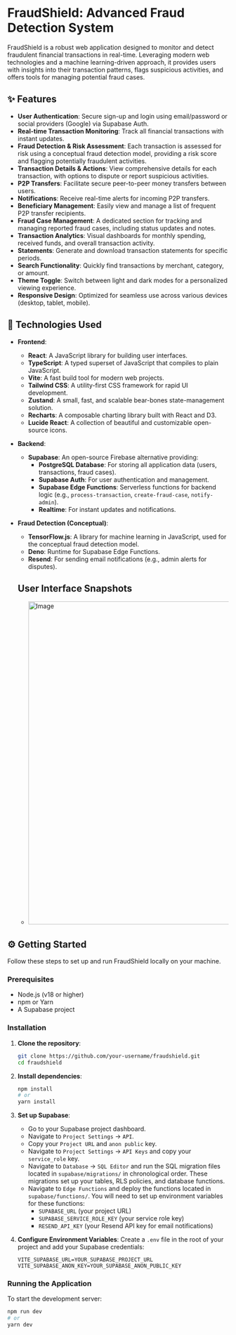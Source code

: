 
# FraudShield: Advanced Fraud Detection System

FraudShield is a robust web application designed to monitor and detect fraudulent financial transactions in real-time. Leveraging modern web technologies and a machine learning-driven approach, it provides users with insights into their transaction patterns, flags suspicious activities, and offers tools for managing potential fraud cases.

## ✨ Features

*   **User Authentication**: Secure sign-up and login using email/password or social providers (Google) via Supabase Auth.
*   **Real-time Transaction Monitoring**: Track all financial transactions with instant updates.
*   **Fraud Detection & Risk Assessment**: Each transaction is assessed for risk using a conceptual fraud detection model, providing a risk score and flagging potentially fraudulent activities.
*   **Transaction Details & Actions**: View comprehensive details for each transaction, with options to dispute or report suspicious activities.
*   **P2P Transfers**: Facilitate secure peer-to-peer money transfers between users.
*   **Notifications**: Receive real-time alerts for incoming P2P transfers.
*   **Beneficiary Management**: Easily view and manage a list of frequent P2P transfer recipients.
*   **Fraud Case Management**: A dedicated section for tracking and managing reported fraud cases, including status updates and notes.
*   **Transaction Analytics**: Visual dashboards for monthly spending, received funds, and overall transaction activity.
*   **Statements**: Generate and download transaction statements for specific periods.
*   **Search Functionality**: Quickly find transactions by merchant, category, or amount.
*   **Theme Toggle**: Switch between light and dark modes for a personalized viewing experience.
*   **Responsive Design**: Optimized for seamless use across various devices (desktop, tablet, mobile).

## 🚀 Technologies Used

*   **Frontend**:
    *   **React**: A JavaScript library for building user interfaces.
    *   **TypeScript**: A typed superset of JavaScript that compiles to plain JavaScript.
    *   **Vite**: A fast build tool for modern web projects.
    *   **Tailwind CSS**: A utility-first CSS framework for rapid UI development.
    *   **Zustand**: A small, fast, and scalable bear-bones state-management solution.
    *   **Recharts**: A composable charting library built with React and D3.
    *   **Lucide React**: A collection of beautiful and customizable open-source icons.
*   **Backend**:
    *   **Supabase**: An open-source Firebase alternative providing:
        *   **PostgreSQL Database**: For storing all application data (users, transactions, fraud cases).
        *   **Supabase Auth**: For user authentication and management.
        *   **Supabase Edge Functions**: Serverless functions for backend logic (e.g., `process-transaction`, `create-fraud-case`, `notify-admin`).
        *   **Realtime**: For instant updates and notifications.
*   **Fraud Detection (Conceptual)**:
    *   **TensorFlow.js**: A library for machine learning in JavaScript, used for the conceptual fraud detection model.
    *   **Deno**: Runtime for Supabase Edge Functions.
    *   **Resend**: For sending email notifications (e.g., admin alerts for disputes).

 
    ##   **User Interface Snapshots**
    *   <img width="736" alt="Image" src="https://github.com/user-attachments/assets/eb2f688b-f6f3-4738-bdc1-4202faf719c8" />

## ⚙️ Getting Started

Follow these steps to set up and run FraudShield locally on your machine.

### Prerequisites

*   Node.js (v18 or higher)
*   npm or Yarn
*   A Supabase project

### Installation

1.  **Clone the repository**:
    ```bash
    git clone https://github.com/your-username/fraudshield.git
    cd fraudshield
    ```

2.  **Install dependencies**:
    ```bash
    npm install
    # or
    yarn install
    ```

3.  **Set up Supabase**:
    *   Go to your Supabase project dashboard.
    *   Navigate to `Project Settings` -> `API`.
    *   Copy your `Project URL` and `anon public` key.
    *   Navigate to `Project Settings` -> `API Keys` and copy your `service_role` key.
    *   Navigate to `Database` -> `SQL Editor` and run the SQL migration files located in `supabase/migrations/` in chronological order. These migrations set up your tables, RLS policies, and database functions.
    *   Navigate to `Edge Functions` and deploy the functions located in `supabase/functions/`. You will need to set up environment variables for these functions:
        *   `SUPABASE_URL` (your project URL)
        *   `SUPABASE_SERVICE_ROLE_KEY` (your service role key)
        *   `RESEND_API_KEY` (your Resend API key for email notifications)

4.  **Configure Environment Variables**:
    Create a `.env` file in the root of your project and add your Supabase credentials:

    ```
    VITE_SUPABASE_URL=YOUR_SUPABASE_PROJECT_URL
    VITE_SUPABASE_ANON_KEY=YOUR_SUPABASE_ANON_PUBLIC_KEY
    ```

### Running the Application

To start the development server:

```bash
npm run dev
# or
yarn dev
